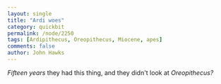 ```yaml
---
layout: single 
title: "Ardi woes" 
category: quickbit
permalink: /node/2250
tags: [Ardipithecus, Oreopithecus, Miocene, apes] 
comments: false 
author: John Hawks 
---
```


<I>Fifteen years</i> they had this thing, and they didn't look at <i>Oreopithecus?</i>

